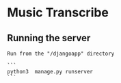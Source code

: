 # Music Transcribe

## Running the server
    Run from the "/djangoapp" directory 
    
    ```
    python3  manage.py runserver
    ```
